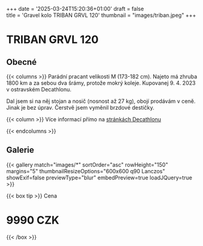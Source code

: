 +++
date = '2025-03-24T15:20:36+01:00'
draft = false   
title = 'Gravel kolo TRIBAN GRVL 120'
thumbnail = "images/triban.jpeg"
+++
# TRIBAN GRVL 120
## Obecné
{{< columns >}}
Parádní pracant velikosti M (173-182 cm). Najeto má zhruba 1800 km a za sebou dva šrámy, protože mokrý koleje. Kupovanej 9. 4. 2023 v ostravském Decathlonu.

Dal jsem si na něj stojan a nosič (nosnost až 27 kg), obojí prodávám v ceně. Jinak je bez úprav. Čerstvě jsem vyměnil brzdové destičky.

{{< column >}}
Více informací přímo na [stránkách Decathlonu](https://www.decathlon.cz/p/gravel-kolo-grvl-120/_/R-p-312397)

{{< endcolumns >}}


## Galerie
{{< gallery match="images/*" sortOrder="asc" rowHeight="150" margins="5" thumbnailResizeOptions="600x600 q90 Lanczos" showExif=false previewType="blur" embedPreview=true loadJQuery=true >}}

{{< box tip >}}
Cena

# 9990 CZK
{{< /box >}}







